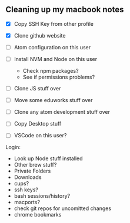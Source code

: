 ## Cleaning up my macbook notes

- [x] Copy SSH Key from other profile
- [x] Clone github website
- [ ] Atom configuration on this user
- [ ] Install NVM and Node on this user
    - Check npm packages?
    - See if permissions problems?
- [ ] Clone JS stuff over
- [ ] Move some eduworks stuff over
- [ ] Clone any atom development stuff over
- [ ] Copy Desktop stuff
- [ ] VSCode on this user?


Login:
- Look up Node stuff installed
- Other brew stuff?
- Private Folders
- Downloads
- cups?
- ssh keys?
- bash sessions/history?
- macports?
- check git repos for uncomitted changes
- chrome bookmarks
